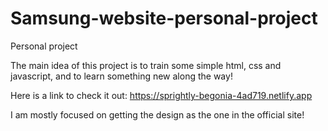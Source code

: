 # Samsung-website-personal-project
Personal project

The main idea of this project is to train some simple
html, css and javascript, and to learn
something new along the way!

Here is a link to check it out:
https://sprightly-begonia-4ad719.netlify.app

I am mostly focused on getting the design as 
the one in the official site!
